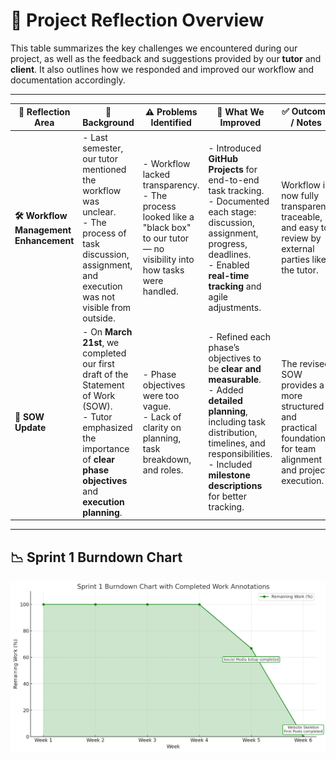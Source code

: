 # 🚀 Project Reflection Overview

This table summarizes the key challenges we encountered during our project, as well as the feedback and suggestions provided by our **tutor** and **client**. It also outlines how we responded and improved our workflow and documentation accordingly.

---

| 🌟 **Reflection Area** | 🧠 **Background** | ⚠️ **Problems Identified** | 🔧 **What We Improved** | ✅ **Outcome / Notes** | 👥 **Executor** |
|------------------------|------------------|-----------------------------|--------------------------|------------------------|--------------|
| **🛠 Workflow Management Enhancement** | - Last semester, our tutor mentioned the workflow was unclear.<br>- The process of task discussion, assignment, and execution was not visible from outside. | - Workflow lacked transparency.<br>- The process looked like a "black box" to our tutor — no visibility into how tasks were handled. | - Introduced **GitHub Projects** for end-to-end task tracking.<br>- Documented each stage: discussion, assignment, progress, deadlines.<br>- Enabled **real-time tracking** and agile adjustments. | Workflow is now fully transparent, traceable, and easy to review by external parties like the tutor. | 👨‍💻 Project Team |
| **📝 SOW Update** | - On **March 21st**, we completed our first draft of the Statement of Work (SOW).<br>- Tutor emphasized the importance of **clear phase objectives** and **execution planning**. | - Phase objectives were too vague.<br>- Lack of clarity on planning, task breakdown, and roles. | - Refined each phase’s objectives to be **clear and measurable**.<br>- Added **detailed planning**, including task distribution, timelines, and responsibilities.<br>- Included **milestone descriptions** for better tracking. | The revised SOW provides a more structured and practical foundation for team alignment and project execution. | 👩‍💼 Xuefei Luan |

---
## 📉 Sprint 1 Burndown Chart

![Sprint 1 Progress](ReflectionLog/burn_chart1.png)


